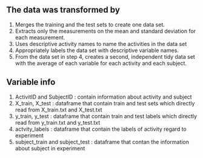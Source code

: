 ## The data was transformed by 

1. Merges the training and the test sets to create one data set.
2. Extracts only the measurements on the mean and standard deviation for each measurement.
3. Uses descriptive activity names to name the activities in the data set
4. Appropriately labels the data set with descriptive variable names.
5. From the data set in step 4, creates a second, independent tidy data set with the average of each variable for each activity and each subject.

## Variable info
1. ActivitID and SubjectID : contain information about activity and subject 
2. X_train, X_test : dataframe that contain train and test sets which directly read from X_train.txt and X_test.txt
3. y_train, y_test : dataframe that contain train and test labels which directly read from y_train.txt and y_test.txt
4. actvity_labels : dataframe that contain the labels of activity regard to experiment
5. subject_train and subject_test : dataframe that contan the information about subject in experiment